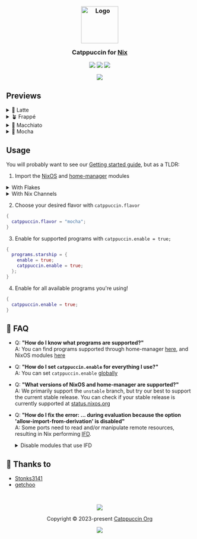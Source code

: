 <h3 align="center">
	<img src="https://raw.githubusercontent.com/catppuccin/catppuccin/main/assets/logos/exports/1544x1544_circle.png" width="100" alt="Logo"/><br/>
	<img src="https://raw.githubusercontent.com/catppuccin/catppuccin/main/assets/misc/transparent.png" height="30" width="0px"/>
	Catppuccin for <a href="https://nixos.org">Nix</a>
	<img src="https://raw.githubusercontent.com/catppuccin/catppuccin/main/assets/misc/transparent.png" height="30" width="0px"/>
</h3>

<p align="center">
	<a href="https://github.com/catppuccin/nix/stargazers"><img src="https://img.shields.io/github/stars/catppuccin/nix?colorA=363a4f&colorB=b7bdf8&style=for-the-badge"></a>
	<a href="https://github.com/catppuccin/nix/issues"><img src="https://img.shields.io/github/issues/catppuccin/nix?colorA=363a4f&colorB=f5a97f&style=for-the-badge"></a>
	<a href="https://github.com/catppuccin/nix/contributors"><img src="https://img.shields.io/github/contributors/catppuccin/nix?colorA=363a4f&colorB=a6da95&style=for-the-badge"></a>
</p>

<p align="center">
	<img src="assets/previews/preview.webp"/>
</p>

## Previews

<details>
  <summary>🌻 Latte</summary>
  <img src="assets/previews/latte.webp"/>
</details>
<details>
  <summary>🪴 Frappé</summary>
  <img src="assets/previews/frappe.webp"/>
</details>
<details>
  <summary>🌺 Macchiato</summary>
  <img src="assets/previews/macchiato.webp"/>
</details>
<details>
  <summary>🌿 Mocha</summary>
  <img src="assets/previews/mocha.webp"/>
</details>

## Usage

You will probably want to see our [Getting started guide](http://nix.catppuccin.com/getting-started/index.html), but as a TLDR:

1. Import the [NixOS](https://nixos.org) and [home-manager](https://github.com/nix-community/home-manager) modules

<details>
<summary>With Flakes</summary>

```nix
{
  inputs = {
    nixpkgs.url = "nixpkgs/nixos-unstable";
    catppuccin.url = "github:catppuccin/nix";
    home-manager = {
      url = "github:nix-community/home-manager";
      inputs.nixpkgs.follows = "nixpkgs";
    };
  };

  outputs = { nixpkgs, catppuccin, home-manager }: {
    # for nixos module home-manager installations
    nixosConfigurations.pepperjacksComputer = pkgs.lib.nixosSystem {
      system = "x86_64-linux";
      modules = [
        catppuccin.nixosModules.catppuccin
        # if you use home-manager
        home-manager.nixosModules.home-manager

        {
          # if you use home-manager
          home-manager.users.pepperjack = {
            imports = [
              ./home.nix
              catppuccin.homeManagerModules.catppuccin
            ];
          };
        }
      ];
    };

    # for standalone home-manager installations
    homeConfigurations.pepperjack = home-manager.lib.homeManagerConfiguration {
      pkgs = nixpkgs.legacyPackages.x86_64-linux;
      modules = [
        ./home.nix
        catppuccin.homeManagerModules.catppuccin
      ];
    };
  };
}
```

</details>

<details>
<summary>With Nix Channels</summary>

```bash
sudo nix-channel --add https://github.com/nix-community/home-manager/archive/master.tar.gz home-manager
sudo nix-channel --add https://github.com/catppuccin/nix/archive/main.tar.gz catppuccin
sudo nix-channel --update
```

For [NixOS module installations](https://nix-community.github.io/home-manager/index.html#sec-install-nixos-module):

```nix
{
  imports = [
    <catppuccin/modules/nixos>
    # if you use home-manager
    <home-manager/nixos>
  ];

  # if you use home-manager
  home-manager.users.pepperjack = {
    imports = [
      <catppuccin/modules/home-manager>
    ];
  };
}

```

For [standalone installations](https://nix-community.github.io/home-manager/index.html#sec-install-standalone)

```nix
{
  imports = [
    <catppuccin/modules/home-manager>
  ];

  home.username = "pepperjack";
  programs.home-manager.enable = true;
}
```

</details>

2. Choose your desired flavor with `catppuccin.flavor`

```nix
{
  catppuccin.flavor = "mocha";
}
```

3. Enable for supported programs with `catppuccin.enable = true;`

```nix
{
  programs.starship = {
    enable = true;
    catppuccin.enable = true;
  };
}
```

4. Enable for all available programs you're using!

```nix
{
  catppuccin.enable = true;
}
```

## 🙋 FAQ

- Q: **"How do I know what programs are supported?"**\
  A: You can find programs supported through home-manager [here](https://nix.catppuccin.com/options/home-manager-options.html),
  and NixOS modules [here](https://nix.catppuccin.com/options/nixos-options.html)

- Q: **"How do I set `catppuccin.enable` for everything I use?"**\
  A: You can set `catppuccin.enable` [globally](https://nix.catppuccin.com/options/home-manager-options.html#catppuccinenable)

- Q: **"What versions of NixOS and home-manager are supported?"**\
  A: We primarily support the `unstable` branch, but try our best to support the current stable release.
  You can check if your stable release is currently supported at [status.nixos.org](https://status.nixos.org/)

- Q: **"How do I fix the error: ... during evaluation because the option 'allow-import-from-derivation' is disabled"**\
  A: Some ports need to read and/or manipulate remote resources, resulting in Nix performing [IFD](https://nix.dev/manual/nix/latest/language/import-from-derivation).

  <details>
  <summary>Disable modules that use IFD</summary>
  
  ```nix
  {
    programs = {
      cava.catppuccin.enable = false;
      gh-dash.catppuccin.enable = false;
      imv.catppuccin.enable = false;
      swaylock.catppuccin.enable = false;
    };
  
    services = {
      mako.catppuccin.enable = false;
    };
  }
  ```
  </details>

## 💝 Thanks to

- [Stonks3141](https://github.com/Stonks3141)
- [getchoo](https://github.com/getchoo)

&nbsp;

<p align="center">
	<img src="https://raw.githubusercontent.com/catppuccin/catppuccin/main/assets/footers/gray0_ctp_on_line.svg?sanitize=true" />
</p>

<p align="center">
	Copyright &copy; 2023-present <a href="https://github.com/catppuccin" target="_blank">Catppuccin Org</a>
</p>

<p align="center">
	<a href="https://github.com/catppuccin/catppuccin/blob/main/LICENSE"><img src="https://img.shields.io/static/v1.svg?style=for-the-badge&label=License&message=MIT&logoColor=d9e0ee&colorA=363a4f&colorB=b7bdf8"/></a>
</p>
